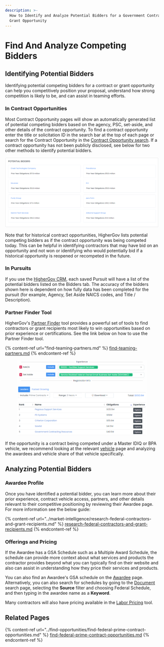 ```yaml
---
description: >-
  How to Identify and Analyze Potential Bidders for a Government Contract or
  Grant Opportunity
---
```


# Find And Analyze Competing Bidders

## Identifying Potential Bidders

Identifying potential competing bidders for a contract or grant opportunity can help you competitively position your proposal, understand how strong competition is likely to be, and can assist in teaming efforts.

### In Contract Opportunities

Most Contract Opportunity pages will show an automatically generated list of potential competing bidders based on the agency, PSC, set-aside, and other details of the contract opportunity.  To find a contract opportunity enter the title or solicitation ID in the search bar at the top of each page or search for the Contract Opportunity in the [Contract Opportunity search](https://www.highergov.com/contract-opportunity/).  If a contract opportunity has not been publicly disclosed, see below for two other methods to identify potential bidders.

![](<../.gitbook/assets/Screenshot 2022-06-15 020940.png>)

Note that for historical contract opportunities, HigherGov lists potential competing bidders as if the contract opportunity was being competed today. This can be helpful in identifying contractors that may have bid on an opportunity and not won or identifying who would potentially bid if a historical opportunity is reopened or recompeted in the future. &#x20;

### In Pursuits

If you use the [HigherGov CRM](https://www.highergov.com/capture-tools/), each saved Pursuit will have a list of the potential bidders listed on the Bidders tab.  The accuracy of the bidders shown here is dependent on how fully data has been completed for the pursuit (for example, Agency, Set Aside NAICS codes, and Title / Description).

### Partner Finder Tool

HigherGov's [Partner Finder](https://www.highergov.com/partner-finder/) tool provides a powerful set of tools to find contractors or grant recipients most likely to win opportunities based on prior experience or certifications.  See the link below on how to use the Partner Finder tool.

{% content-ref url="find-teaming-partners.md" %}
[find-teaming-partners.md](find-teaming-partners.md)
{% endcontent-ref %}

<figure><img src="../.gitbook/assets/partner-finder.png" alt=""><figcaption></figcaption></figure>

If the opportunity is a contract being competed under a Master IDIQ or BPA vehicle, we recommend looking at the relevant [vehicle](https://www.highergov.com/vehicle/) page and analyzing the awardees and vehicle share of that vehicle specifically.&#x20;

## Analyzing Potential Bidders

### Awardee Profile

Once you have identified a potential bidder, you can learn more about their prior experience, contract vehicle access, partners, and other details relevant to their competitive positioning by reviewing their Awardee page.  For more information see the below guide:

{% content-ref url="../market-intelligence/research-federal-contractors-and-grant-recipients.md" %}
[research-federal-contractors-and-grant-recipients.md](../market-intelligence/research-federal-contractors-and-grant-recipients.md)
{% endcontent-ref %}

### Offerings and Pricing

If the Awardee has a GSA Schedule such as a Multiple Award Schedule, the schedule can provide more context about what services and products the contractor provides beyond what you can typically find on their website and also can assist in understanding how they price their services and products.&#x20;

You can also find an Awardee's GSA schedule on the [Awardee](https://www.highergov.com/awardee/) page.  Alternatively, you can also search for schedules by going to the [Document](https://www.highergov.com/document/) search page, selecting the **Source** filter and choosing Federal Schedule, and then typing in the awardee name as a **Keyword**. &#x20;

Many contractors will also have pricing available in the [Labor Pricing](https://www.highergov.com/labor-pricing/) tool.  &#x20;

## Related Pages

{% content-ref url="../find-opportunities/find-federal-prime-contract-opportunities.md" %}
[find-federal-prime-contract-opportunities.md](../find-opportunities/find-federal-prime-contract-opportunities.md)
{% endcontent-ref %}

